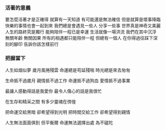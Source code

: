### 活著的意義

要怎麼活著才是正確得
就算有一天知道
有可能還是無法確信
但是就算是壞事降臨
快樂的事情也會一起到來
我們總是會遇見一些人
分享一些事
世界真是神奇又美麗
人生的路終究是獨行
能夠陪伴一程已是幸運
生活就像一場洪流
我們在其中沉浮
無關年齡
無關因果
所有的相遇都只能陪伴一程
但總有一個人
在你得過往踩下深刻的腳印
告訴你該怎樣前行


### 把握當下

人生如烟似夢
歲月風捲殘雲
命運總是苟延殘喘
時光總是來去匆匆

生命抵不過歲月
親情抵不過工作
命運抵不過狗血
愛情抵不過事業

最讓人感動得話是我愛你
最令人傷心的話是我很忙

在生存和精采之間
有多少靈魂在徬徨

把命運交給黑暗
卻希望得到光明
把時間交給工作
卻希望得到親情

人生無法面面俱到
但平衡爾
命運無法選擇出處
為不磋陀
